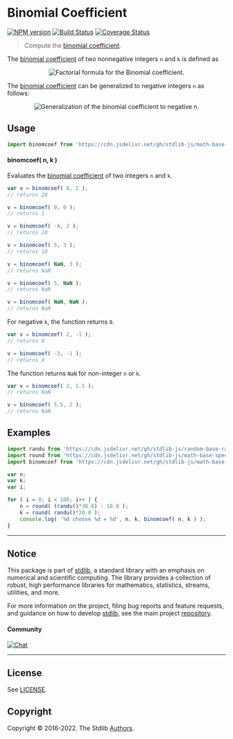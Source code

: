 <!--

@license Apache-2.0

Copyright (c) 2018 The Stdlib Authors.

Licensed under the Apache License, Version 2.0 (the "License");
you may not use this file except in compliance with the License.
You may obtain a copy of the License at

   http://www.apache.org/licenses/LICENSE-2.0

Unless required by applicable law or agreed to in writing, software
distributed under the License is distributed on an "AS IS" BASIS,
WITHOUT WARRANTIES OR CONDITIONS OF ANY KIND, either express or implied.
See the License for the specific language governing permissions and
limitations under the License.

-->

# Binomial Coefficient

[![NPM version][npm-image]][npm-url] [![Build Status][test-image]][test-url] [![Coverage Status][coverage-image]][coverage-url] <!-- [![dependencies][dependencies-image]][dependencies-url] -->

> Compute the [binomial coefficient][binomial-coefficient].

<section class="intro">

The [binomial coefficient][binomial-coefficient] of two nonnegative integers `n` and `k` is defined as

<!-- <equation class="equation" label="eq:binomial_coefficient" align="center" raw="\binom {n}{k} = \frac{n!}{k!\,(n-k)!} \quad \text{for }\ 0\leq k\leq n" alt="Factorial formula for the Binomial coefficient."> -->

<div class="equation" align="center" data-raw-text="\binom {n}{k} = \frac{n!}{k!\,(n-k)!} \quad \text{for }\ 0\leq k\leq n" data-equation="eq:binomial_coefficient">
    <img src="https://cdn.jsdelivr.net/gh/stdlib-js/stdlib@bb29798906e119fcb2af99e94b60407a270c9b32/lib/node_modules/@stdlib/math/base/special/binomcoef/docs/img/equation_binomial_coefficient.svg" alt="Factorial formula for the Binomial coefficient.">
    <br>
</div>

<!-- </equation> -->

The [binomial coefficient][binomial-coefficient] can be generalized to negative integers `n` as follows:

<!-- <equation class="equation" label="eq:binomial_coefficient_negative_integers" align="center" raw="\binom {-n}{k} = (-1)^{k} \binom{n + k - 1}{k} = (-1)^{k} \left(\!\!{\binom {n}{k}}\!\!\right)" alt="Generalization of the binomial coefficient to negative n."> -->

<div class="equation" align="center" data-raw-text="\binom {-n}{k} = (-1)^{k} \binom{n + k - 1}{k} = (-1)^{k} \left(\!\!{\binom {n}{k}}\!\!\right)" data-equation="eq:binomial_coefficient_negative_integers">
    <img src="https://cdn.jsdelivr.net/gh/stdlib-js/stdlib@591cf9d5c3a0cd3c1ceec961e5c49d73a68374cb/lib/node_modules/@stdlib/math/base/special/binomcoef/docs/img/equation_binomial_coefficient_negative_integers.svg" alt="Generalization of the binomial coefficient to negative n.">
    <br>
</div>

<!-- </equation> -->

</section>

<!-- /.intro -->



<section class="usage">

## Usage

```javascript
import binomcoef from 'https://cdn.jsdelivr.net/gh/stdlib-js/math-base-special-binomcoef@deno/mod.js';
```

#### binomcoef( n, k )

Evaluates the [binomial coefficient][binomial-coefficient] of two integers `n` and `k`.

```javascript
var v = binomcoef( 8, 2 );
// returns 28

v = binomcoef( 0, 0 );
// returns 1

v = binomcoef( -4, 2 );
// returns 10

v = binomcoef( 5, 3 );
// returns 10

v = binomcoef( NaN, 3 );
// returns NaN

v = binomcoef( 5, NaN );
// returns NaN

v = binomcoef( NaN, NaN );
// returns NaN
```

For negative `k`, the function returns `0`.

```javascript
var v = binomcoef( 2, -1 );
// returns 0

v = binomcoef( -3, -1 );
// returns 0
```

The function returns `NaN` for non-integer `n` or `k`.

```javascript
var v = binomcoef( 2, 1.5 );
// returns NaN

v = binomcoef( 5.5, 2 );
// returns NaN
```

</section>

<!-- /.usage -->

<section class="examples">

## Examples

<!-- eslint no-undef: "error" -->

```javascript
import randu from 'https://cdn.jsdelivr.net/gh/stdlib-js/random-base-randu@deno/mod.js';
import round from 'https://cdn.jsdelivr.net/gh/stdlib-js/math-base-special-round@deno/mod.js';
import binomcoef from 'https://cdn.jsdelivr.net/gh/stdlib-js/math-base-special-binomcoef@deno/mod.js';

var n;
var k;
var i;

for ( i = 0; i < 100; i++ ) {
    n = round( (randu()*30.0) - 10.0 );
    k = round( randu()*20.0 );
    console.log( '%d choose %d = %d', n, k, binomcoef( n, k ) );
}
```

</section>

<!-- /.examples -->

<!-- Section for related `stdlib` packages. Do not manually edit this section, as it is automatically populated. -->

<section class="related">

</section>

<!-- /.related -->

<!-- Section for all links. Make sure to keep an empty line after the `section` element and another before the `/section` close. -->


<section class="main-repo" >

* * *

## Notice

This package is part of [stdlib][stdlib], a standard library with an emphasis on numerical and scientific computing. The library provides a collection of robust, high performance libraries for mathematics, statistics, streams, utilities, and more.

For more information on the project, filing bug reports and feature requests, and guidance on how to develop [stdlib][stdlib], see the main project [repository][stdlib].

#### Community

[![Chat][chat-image]][chat-url]

---

## License

See [LICENSE][stdlib-license].


## Copyright

Copyright &copy; 2016-2022. The Stdlib [Authors][stdlib-authors].

</section>

<!-- /.stdlib -->

<!-- Section for all links. Make sure to keep an empty line after the `section` element and another before the `/section` close. -->

<section class="links">

[npm-image]: http://img.shields.io/npm/v/@stdlib/math-base-special-binomcoef.svg
[npm-url]: https://npmjs.org/package/@stdlib/math-base-special-binomcoef

[test-image]: https://github.com/stdlib-js/math-base-special-binomcoef/actions/workflows/test.yml/badge.svg?branch=main
[test-url]: https://github.com/stdlib-js/math-base-special-binomcoef/actions/workflows/test.yml?query=branch:main

[coverage-image]: https://img.shields.io/codecov/c/github/stdlib-js/math-base-special-binomcoef/main.svg
[coverage-url]: https://codecov.io/github/stdlib-js/math-base-special-binomcoef?branch=main

<!--

[dependencies-image]: https://img.shields.io/david/stdlib-js/math-base-special-binomcoef.svg
[dependencies-url]: https://david-dm.org/stdlib-js/math-base-special-binomcoef/main

-->

[chat-image]: https://img.shields.io/gitter/room/stdlib-js/stdlib.svg
[chat-url]: https://gitter.im/stdlib-js/stdlib/

[stdlib]: https://github.com/stdlib-js/stdlib

[stdlib-authors]: https://github.com/stdlib-js/stdlib/graphs/contributors

[umd]: https://github.com/umdjs/umd
[es-module]: https://developer.mozilla.org/en-US/docs/Web/JavaScript/Guide/Modules

[deno-url]: https://github.com/stdlib-js/math-base-special-binomcoef/tree/deno
[umd-url]: https://github.com/stdlib-js/math-base-special-binomcoef/tree/umd
[esm-url]: https://github.com/stdlib-js/math-base-special-binomcoef/tree/esm

[stdlib-license]: https://raw.githubusercontent.com/stdlib-js/math-base-special-binomcoef/main/LICENSE

[binomial-coefficient]: https://en.wikipedia.org/wiki/Binomial_coefficient

</section>

<!-- /.links -->
